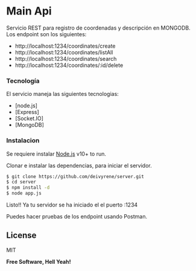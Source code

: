 # Main Api

Servicio REST para registro de coordenadas y descripción en MONGODB. Los endpoint son los siguientes:

  - http://localhost:1234/coordinates/create
  - http://localhost:1234/coordinates/listAll
  - http://localhost:1234/coordinates/search
  - http://localhost:1234/coordinates/:id/delete

### Tecnología 

El servicio maneja las siguientes tecnologias:

* [node.js]
* [Express]
* [Socket.IO]
* [MongoDB]

### Instalacion

Se requiere instalar [Node.js](https://nodejs.org/) v10+ to run.

Clonar e instalar las dependencias, para iniciar el servidor.

```sh
$ git clone https://github.com/deivyrene/server.git
$ cd server
$ npm install -d
$ node app.js
```

Listo!! Ya tu servidor se ha iniciado el el puerto :1234

Puedes hacer pruebas de los endpoint usando Postman.

License
----

MIT


**Free Software, Hell Yeah!**


